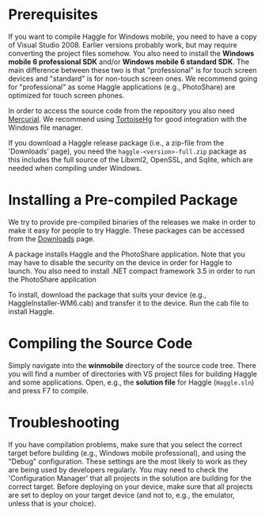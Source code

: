 # Prerequisites #

If you want to compile Haggle for Windows mobile, you need to have a copy of Visual Studio 2008. Earlier versions probably work, but may require converting the project files somehow. You also need to install the **Windows mobile 6 professional SDK** and/or **Windows mobile 6 standard SDK**. The main difference between these two is that "professional" is for touch screen devices and "standard" is for non-touch screen ones. We recommend going for "professional" as some Haggle applications (e.g., PhotoShare) are optimized for touch screen phones.

In order to access the source code from the repository you also need [Mercurial](http://mercurial.selenic.com/wiki/Mercurial). We recommend using [TortoiseHg](http://bitbucket.org/tortoisehg/stable/wiki/Home) for good integration with the Windows file manager.

If you download a Haggle release package (i.e., a zip-file from the 'Downloads' page), you need the `haggle-<version>-full.zip` package as this includes the full source of the Libxml2, OpenSSL, and Sqlite, which are needed when compiling under Windows.

# Installing a Pre-compiled Package #

We try to provide pre-compiled binaries of the releases we make in order to make it easy for people to try Haggle. These packages can be accessed from the [Downloads](http://code.google.com/p/haggle/downloads/list) page.

A package installs Haggle and the PhotoShare application. Note that you may have to disable the security on the device in order for Haggle to launch. You also need to install .NET compact framework 3.5 in order to run the PhotoShare application

To install, download the package that suits your device (e.g., HaggleInstaller-WM6.cab) and transfer it to the device. Run the cab file to install Haggle.


# Compiling the Source Code #

Simply navigate into the **winmobile** directory of the source code tree. There you will find a number of directories with VS project files for building Haggle and some applications. Open, e.g., the **solution file** for Haggle (`Haggle.sln`) and press F7 to compile.

# Troubleshooting #

If you have compilation problems, make sure that you select the correct target before building (e.g., Windows mobile professional), and using the "Debug" configuration. These settings are the most likely to work as they are being used by developers regularly. You may need to check the 'Configuration Manager' that all projects in the solution are building for the correct target. Before deploying on your device, make sure that all projects are set to deploy on your target device (and not to, e.g., the emulator, unless that is your choice).